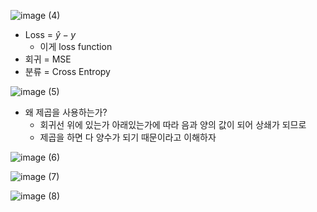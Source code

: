 ![image (4)](https://github.com/user-attachments/assets/c9287d9c-d355-496f-a291-431610ee629f)

- Loss = $\hat y - y$
    - 이게 loss function
- 회귀 = MSE
- 분류 = Cross Entropy

![image (5)](https://github.com/user-attachments/assets/164847e4-82eb-491b-8be3-68740cfe8e54)

- 왜 제곱을 사용하는가?
    - 회귀선 위에 있는가 아래있는가에 따라 음과 양의 값이 되어 상쇄가 되므로
    - 제곱을 하면 다 양수가 되기 때문이라고 이해하자

![image (6)](https://github.com/user-attachments/assets/0d4ad226-2bbd-47dd-a475-f1f9283823bd)

![image (7)](https://github.com/user-attachments/assets/c86c82e1-8e58-454f-867d-ebb171ebe6c0)

![image (8)](https://github.com/user-attachments/assets/001a352a-dc99-432a-93b3-60f72cf8d06a)